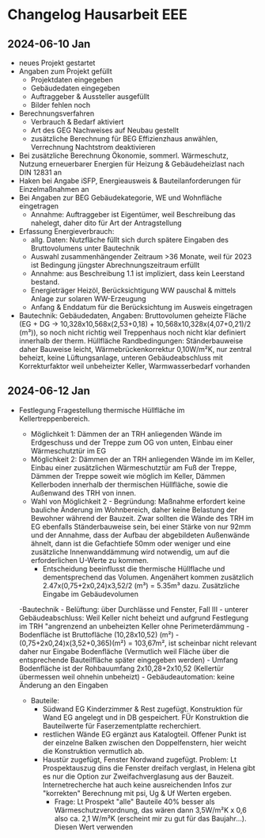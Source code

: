 # Changelog Hausarbeit EEE 


## 2024-06-10 Jan

- neues Projekt gestartet
- Angaben zum Projekt gefüllt
    - Projektdaten eingegeben
    - Gebäudedaten eingegeben
    - Auftraggeber & Aussteller ausgefüllt
    - Bilder fehlen noch
- Berechnungsverfahren
    - Verbrauch & Bedarf aktiviert
    - Art des GEG Nachweises auf Neubau gestellt
    - zusätzliche Berechnung für BEG Effizienzhaus anwählen, Verrechnung Nachtstrom deaktivieren
- Bei zusätzliche Berechnung Ökonomie, sommerl. Wärmeschutz, Nutzung erneuerbarer Energien für Heizung & Gebäudeheizlast nach DIN 12831 an
- Haken bei Angabe iSFP, Energieausweis & Bauteilanforderungen für Einzelmaßnahmen an
- Bei Angaben zur BEG Gebäudekategorie, WE und Wohnfläche eingetragen
    - Annahme: Auftraggeber ist Eigentümer, weil Beschreibung das nahelegt, daher dito für Art der Antragstellung
- Erfassung Energieverbrauch:
    - allg. Daten: Nutzfläche füllt sich durch spätere Eingaben des Bruttovolumens unter Bautechnik
    - Auswahl zusammenhängender Zeitraum >36 Monate, weil für 2023 ist Bedingung jüngster Abrechnungszeitraum erfüllt
    - Annahme: aus Beschreibung 1.1 ist impliziert, dass kein Leerstand bestand.
    - Energieträger Heizöl, Berücksichtigung WW pauschal & mittels Anlage zur solaren WW-Erzeugung
    - Anfang & Enddatum für die Berücksichtung im Ausweis eingetragen
- Bautechnik:
    Gebäudedaten, Angaben: Bruttovolumen geheizte Fläche (EG + DG -> 10,328x10,568x(2,53+0,18) + 10,568x10,328x(4,07+0,21)/2 (m³)), so noch nicht richtig weil Treppenhaus noch nicht klar definiert innerhalb der therm. Hüllfläche
    Randbedingungen: Ständerbauweise daher Bauweise leicht, Wärmebrückenkorrektur 0,10W/m²K, nur zentral beheizt, keine Lüftungsanlage, unteren Gebäudeabschluss mit Korrekturfaktor weil unbeheizter Keller, Warmwasserbedarf vorhanden


## 2024-06-12 Jan

- Festlegung Fragestellung thermische Hüllfläche im Kellertreppenbereich. 
    - Möglichkeit 1: Dämmen der an TRH anliegenden Wände im Erdgeschuss und der Treppe zum OG von unten, Einbau einer Wärmeschutztür im EG
    - Möglichkeit 2: Dämmen der an TRH anliegenden Wände im im Keller, Einbau einer zusätzlichen Wärmeschutztür am Fuß der Treppe, Dämmen der Treppe soweit wie möglich im Keller, Dämmen Kellerboden innerhalb der thermischen Hüllfläche, sowie die Außenwand des TRH von innen.
    - Wahl von Möglichkeit 2 - Begründung: Maßnahme erfordert keine bauliche Änderung im Wohnbereich, daher keine Belastung der Bewohner während der Bauzeit. Zwar sollten die Wände des TRH im EG ebenfalls Ständerbauweise sein, bei einer Stärke von nur 92mm und der Annahme, dass der Aufbau der abgebildeten Außenwände ähnelt, dann ist die Gefachtiefe 50mm oder weniger und eine zusätzliche Innenwanddämmung wird notwendig, um auf die erforderlichen U-Werte zu kommen. 
        - Entscheidung beeinflusst die thermische Hüllflache und dementsprechend das Volumen. Angenähert kommen zusätzlich 2.47x(0,75+2x0,24)x3,52/2 (m³) = 5.35m³ dazu. Zusätzliche Eingabe im Gebäudevolumen
        
    -Bautechnik
        - Belüftung: über Durchlässe und Fenster, Fall III
        - unterer Gebäudeabschluss: Weil Keller nicht beheizt und aufgrund Festlegung im TRH "angrenzend an unbeheizten Keller ohne Perimeterdämmung
        - Bodenfläche ist Bruttofläche (10,28x10,52) (m²) - (0,75+2x0,24)x(3,52+0,365)(m²) = 103,67m², ist scheinbar nicht relevant daher nur Eingabe Bodenfläche (Vermutlich weil Fläche über die entsprechende Bauteilfläche später eingegeben werden)
        - Umfang Bodenfläche ist der Rohbauumfang 2x10,28+2x10,52 (Kellertür übermessen weil ohnehin unbeheizt)
        - Gebäudeautomation: keine Änderung an den Eingaben
    - Bauteile:
        - Südwand EG Kinderzimmer & Rest zugefügt. Konstruktion für Wand EG angelegt und in DB gespeichert. FÜr Konstruktion die Bauteilwerte für Faserzementplatte recherchiert.
        - restlichen Wände EG ergänzt aus Katalogteil. Offener Punkt ist der einzelne Balken zwischen den Doppelfenstern, hier weicht die Konstruktion vermutlich ab.
        - Haustür zugefügt, Fenster Nordwand zugefügt. Problem: Lt Prospektauszug dins die Fenster dreifach verglast, in Helena gibt es nur die Option zur Zweifachverglasung aus der Bauzeit. Internetrecherche hat auch keine ausreichenden Infos zur "korrekten" Berechnung mit psi, Ug & Uf Werten ergeben. 
            - Frage: Lt Prospekt "alle" Bauteile 40% besser als Wärmeschutzverordnung, das wären dann 3,5W/m²K x 0,6 also ca. 2,1 W/m²K (erscheint mir zu gut für das Baujahr...). Diesen Wert verwenden